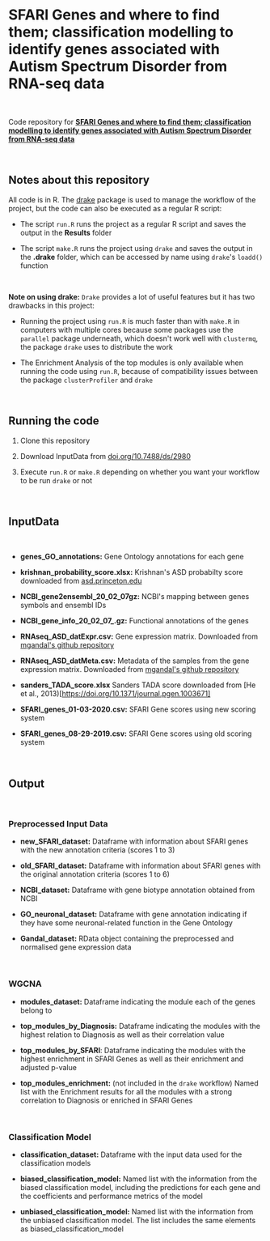 # SFARI Genes and where to find them; classification modelling to identify genes associated with Autism Spectrum Disorder from RNA-seq data

<br>

Code repository for **[SFARI Genes and where to find them; classification modelling to identify genes associated with Autism Spectrum Disorder from RNA-seq data](https://doi.org/10.1101/2021.01.29.428754)**

<br>

## Notes about this repository

All code is in R. The [drake](https://github.com/ropensci/drake) package is used to manage the workflow of the project, but the code can also be executed as a regular R script:

- The script `run.R` runs the project as a regular R script and saves the output in the **Results** folder

- The script `make.R` runs the project using `drake` and saves the output in the **.drake** folder, which can be accessed by name using `drake`'s `loadd()` function

<br>

**Note on using drake:** `Drake` provides a lot of useful features but it has two drawbacks in this project:

- Running the project using `run.R` is much faster than with `make.R` in computers with multiple cores because some packages use the `parallel` package underneath, which doesn't work well with `clustermq`, the package `drake` uses to distribute the work

- The Enrichment Analysis of the top modules is only available when running the code using `run.R`, because of compatibility issues between the package `clusterProfiler` and `drake`

<br>

## Running the code

1. Clone this repository

2. Download InputData from [doi.org/10.7488/ds/2980](https://doi.org/10.7488/ds/2980)

3. Execute `run.R` or `make.R` depending on whether you want your workflow to be run `drake` or not

<br>

## InputData

<br>

- **genes_GO_annotations:** Gene Ontology annotations for each gene

- **krishnan_probability_score.xlsx:** Krishnan's ASD probabilty score downloaded from [asd.princeton.edu](http://asd.princeton.edu/)

- **NCBI_gene2ensembl_20_02_07gz:** NCBI's mapping between genes symbols and ensembl IDs

- **NCBI_gene_info_20_02_07_.gz:** Functional annotations of the genes

- **RNAseq_ASD_datExpr.csv:** Gene expression matrix. Downloaded from [mgandal's github repository](https://github.com/mgandal/Shared-molecular-neuropathology-across-major-psychiatric-disorders-parallels-polygenic-overlap)

- **RNAseq_ASD_datMeta.csv:** Metadata of the samples from the gene expression matrix. Downloaded from [mgandal's github repository](https://github.com/mgandal/Shared-molecular-neuropathology-across-major-psychiatric-disorders-parallels-polygenic-overlap)

- **sanders_TADA_score.xlsx** Sanders TADA score downloaded from [He et al., 2013)[https://doi.org/10.1371/journal.pgen.1003671]

- **SFARI_genes_01-03-2020.csv:** SFARI Gene scores using new scoring system

- **SFARI_genes_08-29-2019.csv:** SFARI Gene scores using old scoring system

<br>

## Output

<br>

### Preprocessed Input Data

- **new_SFARI_dataset:** Dataframe with information about SFARI genes with the new annotation criteria (scores 1 to 3)

- **old_SFARI_dataset:** Dataframe with information about SFARI genes with the original annotation criteria (scores 1 to 6)

- **NCBI_dataset:** Dataframe with gene biotype annotation obtained from NCBI

- **GO_neuronal_dataset:** Dataframe with gene annotation indicating if they have some neuronal-related function in the Gene Ontology

- **Gandal_dataset:** RData object containing the preprocessed and normalised gene expression data

<br>

### WGCNA

- **modules_dataset:** Dataframe indicating the module each of the genes belong to

- **top_modules_by_Diagnosis:** Dataframe indicating the modules with the highest relation to Diagnosis as well as their correlation value

- **top_modules_by_SFARI**: Dataframe indicating the modules with the highest enrichment in SFARI Genes as well as their enrichment and adjusted p-value

- **top_modules_enrichment:** (not included in the `drake` workflow) Named list with the Enrichment results for all the modules with a strong correlation to Diagnosis or enriched in SFARI Genes

<br>

### Classification Model

- **classification_dataset:** Dataframe with the input data used for the classification models

- **biased_classification_model:** Named list with the information from the biased classification model, including the predictions for each gene and the coefficients and performance metrics of the model

- **unbiased_classification_model:** Named list with the information from the unbiased classification model. The list includes the same elements as biased_classification_model
